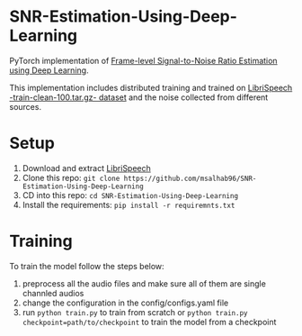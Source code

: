 # SNR-Estimation-Using-Deep-Learning

PyTorch implementation of [Frame-level Signal-to-Noise Ratio Estimation using Deep Learning](https://www.isca-speech.org/archive_v0/Interspeech_2020/pdfs/2475.pdf).


This implementation includes distributed training and trained on [LibriSpeech -train-clean-100.tar.gz- dataset](https://www.openslr.org/12) and the noise collected from different sources.

# Setup
1. Download and extract [LibriSpeech](https://www.openslr.org/12)
2. Clone this repo: `git clone https://github.com/msalhab96/SNR-Estimation-Using-Deep-Learning`
3. CD into this repo: `cd SNR-Estimation-Using-Deep-Learning`
4. Install the requirements: `pip install -r requiremnts.txt`

# Training
To train the model follow the steps below:
1. preprocess all the audio files and make sure all of them are single channled audios
2. change the configuration in the config/configs.yaml file
3. run `python train.py` to train from scratch or `python train.py checkpoint=path/to/checkpoint` to train the model from a checkpoint
